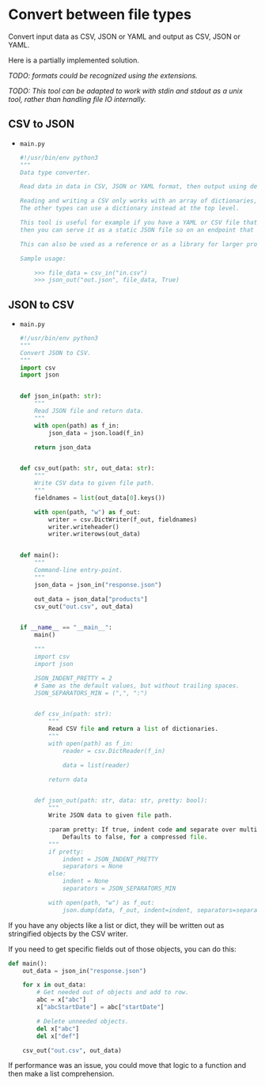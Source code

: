 # Convert between file types

Convert input data as CSV, JSON or YAML and output as CSV, JSON or YAML.

Here is a partially implemented solution.


_TODO: formats could be recognized using the extensions._

_TODO: This tool can be adapted to work with stdin and stdout as a unix tool, rather than handling file IO internally._


## CSV to JSON

- `main.py`
    ```python
    #!/usr/bin/env python3
    """
    Data type converter.

    Read data in data in CSV, JSON or YAML format, then output using desired type.

    Reading and writing a CSV only works with an array of dictionaries, to represent rows.
    The other types can use a dictionary instead at the top level.

    This tool is useful for example if you have a YAML or CSV file that you want to prepare as JSON file, 
    then you can serve it as a static JSON file so on an endpoint that acts as a read-only REST API.

    This can also be used as a reference or as a library for larger projects.

    Sample usage:

        >>> file_data = csv_in("in.csv")
        >>> json_out("out.json", file_data, True)
    ```

## JSON to CSV

- `main.py`
    ```python
    #!/usr/bin/env python3
    """ 
    Convert JSON to CSV.
    """
    import csv
    import json


    def json_in(path: str):
        """
        Read JSON file and return data.
        """
        with open(path) as f_in:
            json_data = json.load(f_in)

        return json_data


    def csv_out(path: str, out_data: str):
        """
        Write CSV data to given file path.
        """
        fieldnames = list(out_data[0].keys())

        with open(path, "w") as f_out:
            writer = csv.DictWriter(f_out, fieldnames)
            writer.writeheader()
            writer.writerows(out_data)


    def main():
        """
        Command-line entry-point.
        """
        json_data = json_in("response.json")

        out_data = json_data["products"]
        csv_out("out.csv", out_data)


    if __name__ == "__main__":
        main()

        """
        import csv
        import json

        JSON_INDENT_PRETTY = 2
        # Same as the default values, but without trailing spaces.
        JSON_SEPARATORS_MIN = (",", ":")


        def csv_in(path: str):
            """
            Read CSV file and return a list of dictionaries.
            """
            with open(path) as f_in:
                reader = csv.DictReader(f_in)

                data = list(reader)

            return data


        def json_out(path: str, data: str, pretty: bool):
            """
            Write JSON data to given file path.

            :param pretty: If true, indent code and separate over multiple lines.
                Defaults to false, for a compressed file. 
            """
            if pretty:
                indent = JSON_INDENT_PRETTY
                separators = None
            else:
                indent = None
                separators = JSON_SEPARATORS_MIN

            with open(path, "w") as f_out:
                json.dump(data, f_out, indent=indent, separators=separators)
    ```

If you have any objects like a list or dict, they will be written out as stringified objects by the CSV writer.

If you need to get specific fields out of those objects, you can do this:

```python
def main():
    out_data = json_in("response.json")

    for x in out_data:
        # Get needed out of objects and add to row.
        abc = x["abc"]
        x["abcStartDate"] = abc["startDate"]

        # Delete unneeded objects.
        del x["abc"]
        del x["def"]

    csv_out("out.csv", out_data)
```

If performance was an issue, you could move that logic to a function and then make a list comprehension.
